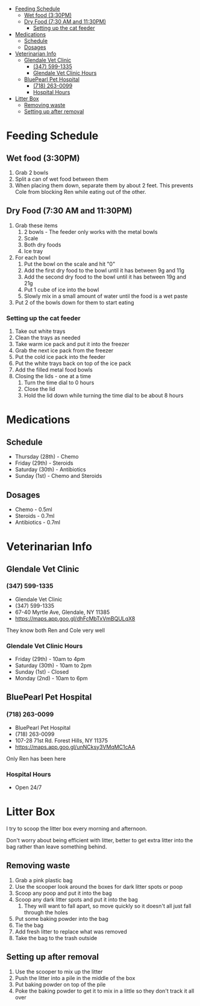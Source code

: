 <!-- TOC -->
* [Feeding Schedule](#feeding-schedule)
  * [Wet food (3:30PM)](#wet-food-330pm)
  * [Dry Food (7:30 AM and 11:30PM)](#dry-food-730-am-and-1130pm)
    * [Setting up the cat feeder](#setting-up-the-cat-feeder)
* [Medications](#medications)
  * [Schedule](#schedule)
  * [Dosages](#dosages)
* [Veterinarian Info](#veterinarian-info)
  * [Glendale Vet Clinic](#glendale-vet-clinic)
    * [(347) 599-1335](#347-599-1335)
    * [Glendale Vet Clinic Hours](#glendale-vet-clinic-hours)
  * [BluePearl Pet Hospital](#bluepearl-pet-hospital)
    * [(718) 263-0099](#718-263-0099)
    * [Hospital Hours](#hospital-hours)
* [Litter Box](#litter-box)
  * [Removing waste](#removing-waste)
  * [Setting up after removal](#setting-up-after-removal)
<!-- TOC -->

# Feeding Schedule
## Wet food (3:30PM)
1. Grab 2 bowls
2. Split a can of wet food between them
3. When placing them down, separate them by about 2 feet. This prevents Cole from blocking Ren while eating out of the other.

## Dry Food (7:30 AM and 11:30PM)
1. Grab these items
   1. 2 bowls - The feeder only works with the metal bowls
   2. Scale
   3. Both dry foods
   4. Ice tray
2. For each bowl
   1. Put the bowl on the scale and hit "0"
   2. Add the first dry food to the bowl until it has between 9g and 11g
   3. Add the second dry food to the bowl until it has between 19g and 21g
   4. Put 1 cube of ice into the bowl
   5. Slowly mix in a small amount of water until the food is a wet paste
3. Put 2 of the bowls down for them to start eating

### Setting up the cat feeder
1. Take out white trays
2. Clean the trays as needed
3. Take warm ice pack and put it into the freezer
4. Grab the next ice pack from the freezer
5. Put the cold ice pack into the feeder
6. Put the white trays back on top of the ice pack
7. Add the filled metal food bowls
8. Closing the lids - one at a time
   1. Turn the time dial to 0 hours
   2. Close the lid
   3. Hold the lid down while turning the time dial to be about 8 hours

# Medications
## Schedule
- Thursday (28th) - Chemo
- Friday (29th) - Steroids
- Saturday (30th) - Antibiotics
- Sunday (1st) - Chemo and Steroids

## Dosages
- Chemo - 0.5ml
- Steroids - 0.7ml
- Antibiotics - 0.7ml


# Veterinarian Info

## Glendale Vet Clinic
### (347) 599-1335
- Glendale Vet Clinic
- (347) 599-1335
- 67-40 Myrtle Ave, Glendale, NY 11385
- https://maps.app.goo.gl/dhFcMbTxVmBQULqX8

They know both Ren and Cole very well

### Glendale Vet Clinic Hours
- Friday (29th) - 10am to 4pm
- Saturday (30th) - 10am to 2pm
- Sunday (1st) - Closed
- Monday (2nd) - 10am to 6pm

## BluePearl Pet Hospital
### (718) 263-0099
- BluePearl Pet Hospital
- (718) 263-0099
- 107-28 71st Rd. Forest Hills, NY 11375
- https://maps.app.goo.gl/unNCksy3VMqMC1cAA

Only Ren has been here

### Hospital Hours
- Open 24/7

# Litter Box
I try to scoop the litter box every morning and afternoon.

Don't worry about being efficient with litter, better to get extra litter into the bag rather than leave something behind.

## Removing waste
1. Grab a pink plastic bag
2. Use the scooper look around the boxes for dark litter spots or poop
3. Scoop any poop and put it into the bag
4. Scoop any dark litter spots and put it into the bag
   1. They will want to fall apart, so move quickly so it doesn't all just fall through the holes
5. Put some baking powder into the bag
6. Tie the bag
7. Add fresh litter to replace what was removed
8. Take the bag to the trash outside

## Setting up after removal
1. Use the scooper to mix up the litter
2. Push the litter into a pile in the middle of the box
3. Put baking powder on top of the pile
4. Poke the baking powder to get it to mix in a little so they don't track it all over

